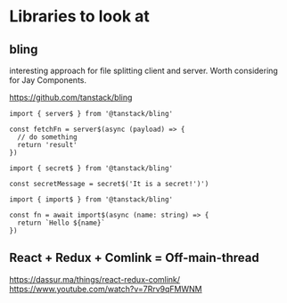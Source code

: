 # Libraries to look at

## bling

interesting approach for file splitting client and server. Worth considering for Jay Components.

https://github.com/tanstack/bling

```
import { server$ } from '@tanstack/bling'

const fetchFn = server$(async (payload) => {
  // do something
  return 'result'
})
```

```
import { secret$ } from '@tanstack/bling'

const secretMessage = secret$('It is a secret!')')
```

```
import { import$ } from '@tanstack/bling'

const fn = await import$(async (name: string) => {
  return `Hello ${name}`
})
```

## React + Redux + Comlink = Off-main-thread

https://dassur.ma/things/react-redux-comlink/
https://www.youtube.com/watch?v=7Rrv9qFMWNM
